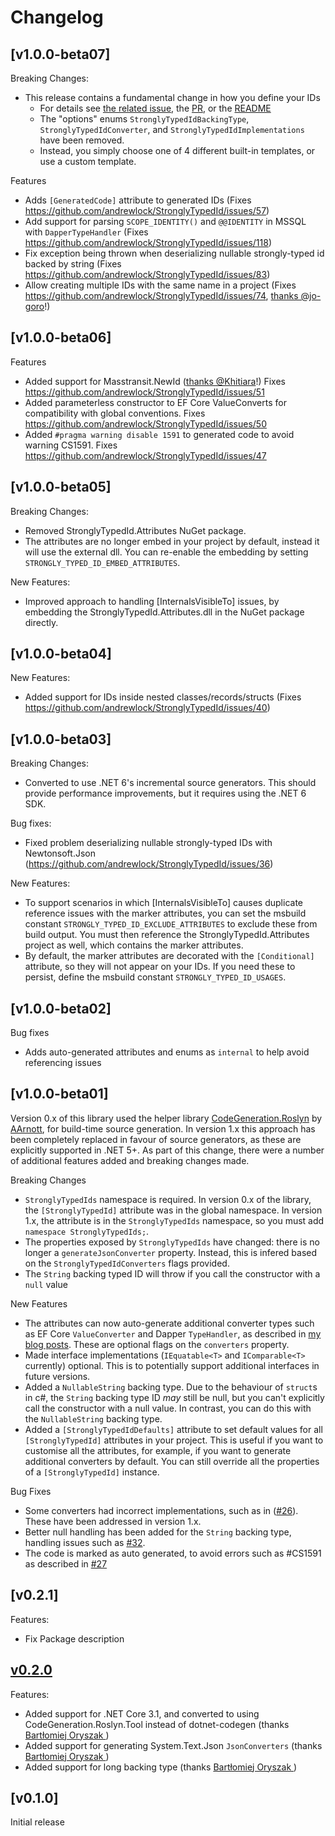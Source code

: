 # Changelog

## [v1.0.0-beta07]

Breaking Changes:
* This release contains a fundamental change in how you define your IDs
  * For details see [the related issue](https://github.com/andrewlock/StronglyTypedId/issues/102), the [PR](https://github.com/andrewlock/StronglyTypedId/pull/117), or the [README](./README.md)
  * The "options" enums `StronglyTypedIdBackingType`, `StronglyTypedIdConverter`, and `StronglyTypedIdImplementations` have been removed.
  * Instead, you simply choose one of 4 different built-in templates, or use a custom template.

Features
* Adds `[GeneratedCode]` attribute to generated IDs (Fixes https://github.com/andrewlock/StronglyTypedId/issues/57)
* Add support for parsing `SCOPE_IDENTITY()` and `@@IDENTITY` in MSSQL with `DapperTypeHandler` (Fixes https://github.com/andrewlock/StronglyTypedId/issues/118)
* Fix exception being thrown when deserializing nullable strongly-typed id backed by string (Fixes https://github.com/andrewlock/StronglyTypedId/issues/83)
* Allow creating multiple IDs with the same name in a project (Fixes https://github.com/andrewlock/StronglyTypedId/issues/74, [thanks @jo-goro](https://github.com/andrewlock/StronglyTypedId/pull/77)!)

## [v1.0.0-beta06]

Features
* Added support for Masstransit.NewId ([thanks @Khitiara](https://github.com/andrewlock/StronglyTypedId/pull/52)!) Fixes https://github.com/andrewlock/StronglyTypedId/issues/51
* Added parameterless constructor to EF Core ValueConverts for compatibility with global conventions. Fixes https://github.com/andrewlock/StronglyTypedId/issues/50
* Added `#pragma warning disable 1591` to generated code to avoid warning CS1591. Fixes https://github.com/andrewlock/StronglyTypedId/issues/47


## [v1.0.0-beta05]

Breaking Changes:
* Removed StronglyTypedId.Attributes NuGet package.
* The attributes are no longer embed in your project by default, instead it will use the external dll. You can re-enable the embedding by setting `STRONGLY_TYPED_ID_EMBED_ATTRIBUTES`.

New Features:

* Improved approach to handling [InternalsVisibleTo] issues, by embedding the StronglyTypedId.Attributes.dll in the NuGet package directly.

## [v1.0.0-beta04]

New Features:

* Added support for IDs inside nested classes/records/structs (Fixes https://github.com/andrewlock/StronglyTypedId/issues/40)
 
## [v1.0.0-beta03]

Breaking Changes:

* Converted to use .NET 6's incremental source generators. This should provide performance improvements, but it requires using the .NET 6 SDK.

Bug fixes:

* Fixed problem deserializing nullable strongly-typed IDs with Newtonsoft.Json (https://github.com/andrewlock/StronglyTypedId/issues/36)

New Features:

* To support scenarios in which [InternalsVisibleTo] causes duplicate reference issues with the marker attributes, you can set the msbuild constant `STRONGLY_TYPED_ID_EXCLUDE_ATTRIBUTES` to exclude these from build output. You must then reference the StronglyTypedId.Attributes project as well, which contains the marker attributes.
* By default, the marker attributes are decorated with the `[Conditional]` attribute, so they will not appear on your IDs. If you need these to persist, define the msbuild constant `STRONGLY_TYPED_ID_USAGES`.

## [v1.0.0-beta02]

Bug fixes

* Adds auto-generated attributes and enums as `internal` to help avoid referencing issues

## [v1.0.0-beta01]

Version 0.x of this library used the helper library [CodeGeneration.Roslyn](https://github.com/AArnott/CodeGeneration.Roslyn) by [AArnott](https://github.com/AArnott), for build-time source generation. In version 1.x this approach has been completely replaced in favour of source generators, as these are explicitly supported in .NET 5+. As part of this change, there were a number of additional features added and breaking changes made.

Breaking Changes

* `StronglyTypedIds` namespace is required. In version 0.x of the library, the `[StronglyTypedId]` attribute was in the global namespace. In version 1.x, the attribute is in the `StronglyTypedIds` namespace, so you must add `namespace StronglyTypedIds;`.
* The properties exposed by `StronglyTypedIds` have changed: there is no longer a `generateJsonConverter` property. Instead, this is infered based on the `StronglyTypedIdConverters` flags provided.
* The `String` backing typed ID will throw if you call the constructor with a `null` value

New Features

* The attributes can now auto-generate additional converter types such as EF Core `ValueConverter` and Dapper `TypeHandler`, as described in [my blog posts](https://andrewlock.net/series/using-strongly-typed-entity-ids-to-avoid-primitive-obsession/). These are optional flags on the `converters` property.
* Made interface implementations (`IEquatable<T>` and `IComparable<T>` currently) optional. This is to potentially support additional interfaces in future versions.
* Added a `NullableString` backing type. Due to the behaviour of `struct`s in c#, the `String` backing type ID _may_ still be null, but you can't explicitly call the constructor with a null value. In contrast, you can do this with the `NullableString` backing type.
* Added a `[StronglyTypedIdDefaults]` attribute to set default values for all `[StronglyTypedId]` attributes in your project. This is useful if you want to customise all the attributes, for example, if you want to generate additional converters by default. You can still override all the properties of a `[StronglyTypedId]` instance.

Bug Fixes

* Some converters had incorrect implementations, such as in ([#26](https://github.com/andrewlock/StronglyTypedId/issues/24)). These have been addressed in version 1.x.
* Better null handling has been added for the `String` backing type, handling issues such as [#32](https://github.com/andrewlock/StronglyTypedId/issues/32).
* The code is marked as auto generated, to avoid errors such as #CS1591 as described in [#27](https://github.com/andrewlock/StronglyTypedId/issues/27)

## [v0.2.1]

Features:

* Fix Package description

## [v0.2.0]

Features:

* Added support for .NET Core 3.1, and converted to using CodeGeneration.Roslyn.Tool instead of dotnet-codegen (thanks [Bartłomiej Oryszak
](https://github.com/vebbo2))
* Added support for generating System.Text.Json `JsonConverters` (thanks [Bartłomiej Oryszak
](https://github.com/vebbo2))
* Added support for long backing type (thanks [Bartłomiej Oryszak
](https://github.com/vebbo2))

## [v0.1.0]

Initial release

[v0.2.0]: https://github.com/andrewlock/StronglyTypedId/compare/v0.1.0...v0.2.0